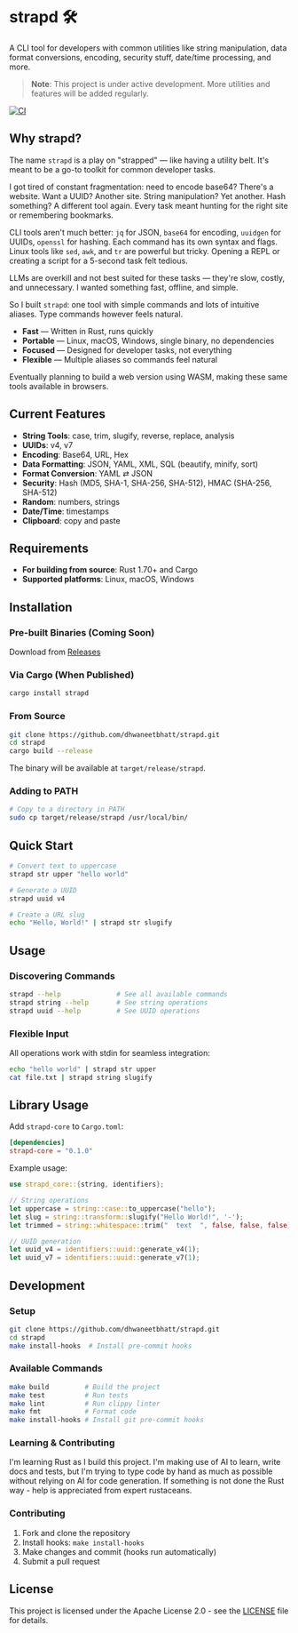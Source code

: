 # strapd 🛠️

A CLI tool for developers with common utilities like string manipulation, data format conversions, encoding, security stuff, date/time processing, and more.

> **Note**: This project is under active development. More utilities and features will be added regularly.

[![CI](https://github.com/dhwaneetbhatt/strapd/workflows/CI/badge.svg)](https://github.com/dhwaneetbhatt/strapd/actions)

## Why strapd?

The name `strapd` is a play on "strapped" — like having a utility belt. It's meant to be a go-to toolkit for common developer tasks.

I got tired of constant fragmentation: need to encode base64? There's a website. Want a UUID? Another site. String manipulation? Yet another. Hash something? A different tool again. Every task meant hunting for the right site or remembering bookmarks.

CLI tools aren't much better: `jq` for JSON, `base64` for encoding, `uuidgen` for UUIDs, `openssl` for hashing. Each command has its own syntax and flags. Linux tools like `sed`, `awk`, and `tr` are powerful but tricky. Opening a REPL or creating a script for a 5-second task felt tedious.

LLMs are overkill and not best suited for these tasks — they're slow, costly, and unnecessary. I wanted something fast, offline, and simple.

So I built `strapd`: one tool with simple commands and lots of intuitive aliases. Type commands however feels natural.

- **Fast** — Written in Rust, runs quickly
- **Portable** — Linux, macOS, Windows, single binary, no dependencies
- **Focused** — Designed for developer tasks, not everything
- **Flexible** — Multiple aliases so commands feel natural

Eventually planning to build a web version using WASM, making these same tools available in browsers.

## Current Features

- **String Tools**: case, trim, slugify, reverse, replace, analysis
- **UUIDs**: v4, v7
- **Encoding**: Base64, URL, Hex
- **Data Formatting**: JSON, YAML, XML, SQL (beautify, minify, sort)
- **Format Conversion**: YAML ⇄ JSON
- **Security**: Hash (MD5, SHA-1, SHA-256, SHA-512), HMAC (SHA-256, SHA-512)
- **Random**: numbers, strings
- **Date/Time**: timestamps
- **Clipboard**: copy and paste

## Requirements

- **For building from source**: Rust 1.70+ and Cargo
- **Supported platforms**: Linux, macOS, Windows

## Installation

### Pre-built Binaries (Coming Soon)

Download from [Releases](https://github.com/dhwaneetbhatt/strapd/releases)

### Via Cargo (When Published)

```bash
cargo install strapd
```

### From Source

```bash
git clone https://github.com/dhwaneetbhatt/strapd.git
cd strapd
cargo build --release
```

The binary will be available at `target/release/strapd`.

### Adding to PATH

```bash
# Copy to a directory in PATH
sudo cp target/release/strapd /usr/local/bin/
```

## Quick Start

```bash
# Convert text to uppercase
strapd str upper "hello world"

# Generate a UUID
strapd uuid v4

# Create a URL slug
echo "Hello, World!" | strapd str slugify
```

## Usage

### Discovering Commands

```bash
strapd --help              # See all available commands
strapd string --help       # See string operations
strapd uuid --help         # See UUID operations
```

### Flexible Input

All operations work with stdin for seamless integration:

```bash
echo "hello world" | strapd str upper
cat file.txt | strapd string slugify
```

## Library Usage

Add `strapd-core` to `Cargo.toml`:

```toml
[dependencies]
strapd-core = "0.1.0"
```

Example usage:

```rust
use strapd_core::{string, identifiers};

// String operations
let uppercase = string::case::to_uppercase("hello");
let slug = string::transform::slugify("Hello World!", '-');
let trimmed = string::whitespace::trim("  text  ", false, false, false);

// UUID generation
let uuid_v4 = identifiers::uuid::generate_v4(1);
let uuid_v7 = identifiers::uuid::generate_v7(1);
```

## Development

### Setup

```bash
git clone https://github.com/dhwaneetbhatt/strapd.git
cd strapd
make install-hooks  # Install pre-commit hooks
```

### Available Commands

```bash
make build         # Build the project
make test          # Run tests
make lint          # Run clippy linter
make fmt           # Format code
make install-hooks # Install git pre-commit hooks
```

### Learning & Contributing

I'm learning Rust as I build this project. I'm making use of AI to learn, write docs and tests, but I'm trying to type code by hand as much as possible without relying on AI for code generation. If something is not done the Rust way - help is appreciated from expert rustaceans.

### Contributing

1. Fork and clone the repository
2. Install hooks: `make install-hooks`
3. Make changes and commit (hooks run automatically)
4. Submit a pull request

## License

This project is licensed under the Apache License 2.0 - see the [LICENSE](LICENSE) file for details.
